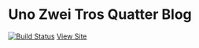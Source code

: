 Uno Zwei Tros Quatter Blog
=============
[![Build Status](https://travis-ci.org/jamesmstone/Uno-Zwei-Tros-Quatter.svg?branch=master)](https://travis-ci.org/jamesmstone/Uno-Zwei-Tros-Quatter)
[View Site](http://uno-zwei-tros-quatter.jamesst.one/)
